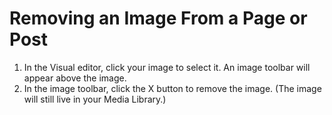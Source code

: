 # Removing an Image From a Page or Post

1. In the Visual editor, click your image to select it. An image toolbar will appear above the image.
2. In the image toolbar, click the X button to remove the image. \(The image will still live in your Media Library.\) 


